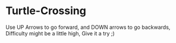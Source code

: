 # Turtle-Crossing
Use UP Arrows to go forward, and DOWN arrows to go backwards, Difficulty might be a little high, Give it a try ;)
